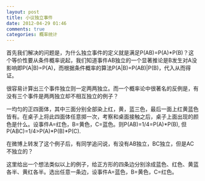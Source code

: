 ```yaml
---
layout: post
title: 小议独立事件
date: 2012-04-29 01:46
comments: true
categories: 概率统计
---
```

<p>首先我们解决的问题是，为什么独立事件的定义就是满足P(AB)=P(A)*P(B)？这个等价性要从条件概率说起，我们知道事件AB独立的一个显著推论是B发生对A没影响即P(A|B)=P(A)，而根据条件概率的算法P(A|B)=P(AB)|P(B)，代入从而得证。</p><p>很容易计算出三个事件独立则一定两两独立。而一个概率论中很著名的反例是，有没有三个事件是两两独立却不相互独立的例子？</p><p>一均匀的正四面体，其中三面分别全部染上红，黄，蓝三色，最后一面上红黄蓝色皆有。在桌子上将此四面体任意掷一次，考察和桌面接触之后，桌子上面出现的颜色是什么。设事件A=红色，B=黄色，C=蓝色。则P(AB)=1/4=P(A)*P(B), 但P(ABC)=1/4&gt;P(A)*P(B)*P(C).</p><p>在微博上转发了这个例子后，有同学追问说，有没有AB独立，BC独立，但是AC不独立的？</p><p>这里给出一个想法类似以上的例子，给正方形的四条边分别涂成蓝色、红色、黄蓝各半、黄红各半。选出任意一条边，设事件A=蓝色，B=黄色，C=红色。</p>
